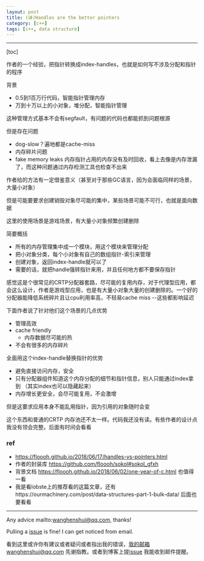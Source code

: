 ```yaml
---
layout: post
title: (译)Handles are the better pointers
category: [c++]
tags: [c++, data structure]
---
```

  

---

[toc]

作者的一个经验，把指针转换成index-handles，也就是如何写不涉及分配和指针的程序



背景

- 0.5到1百万行代码，智能指针管理内存
- 万到十万以上的小对象，堆分配，智能指针管理

这种管理方式基本不会有segfault，有问题的代码也都能抓到问题根源

但是存在问题

- dog-slow？遍地都是cache-miss
- 内存碎片问题
- fake memory leaks 内存指针占用的内存没有及时回收，看上去像是内存泄漏了，而这种问题通过内存检测工具也检查不出来

作者给的方法有一定借鉴意义（甚至对于那些GC语言，因为会面临同样的场景，大量小对象）

但是可能要要求创建销毁对象尽可能的集中，某些场景可能不可行，也就是面向数据

这里的使用场景是游戏场景，有大量小对象频繁创建删除

简要概括

- 所有的内存管理集中成一个模块，用这个模块来管理分配
- 把小对象分类，每个小对象有自己的数组指针-索引来管理
- 创建对象，返回index-handle就可以了
- 需要的话，就把handle强转指针来用，并且任何地方都不要保存指针

感觉这是个很常见的CRTP分配器套路，尽可能的复用内存，对于代理型应用，都会这么设计，作者是游戏型应用，也是有大量小对象大量的创建删除的。一个好的分配器能降低系统碎片且让cpu利用率高，不轻易cache miss --这些都影响延迟

下面作者说了针对他们这个场景的几点优势

- 管理高效
- cache friendly
  - 内存数据尽可能的热
- 不会有很多的内存碎片

全面用这个index-handle替换指针的优势

- 避免直接访问内存，安全
- 只有分配器组件知道这个内存分配的细节和指针信息，别人只能通过index拿到 （其实index也可以隐藏起来）
- 内存增长更安全，会尽可能复用，不会激增

但是这要求应用本身不能乱用指针，因为引用的对象随时会变



这个东西和普通的CRTP 内存池还不太一样。代码我还没有读。有些作者的设计点我没有领会完整。后面有时间会看看



### ref

- https://floooh.github.io/2018/06/17/handles-vs-pointers.html
- 作者的封装库 https://github.com/floooh/sokol#sokol_gfxh
- 背景文档 https://floooh.github.io/2018/06/02/one-year-of-c.html 也值得一看
- 我是看lobste上的推荐看的这篇文章，还有https://ourmachinery.com/post/data-structures-part-1-bulk-data/ 后面也要看看



---

Any advice mailto:wanghenshui@qq.com, thanks! 

Pulling a [issue](https://github.com/wanghenshui/wanghenshui.github.io/issues/new) is fine! I can get noticed from email.

看到这里或许你有建议或者疑问或者指出我的错误，我的邮箱wanghenshui@qq.com 先谢指教。或者到博客上提[issue](https://github.com/wanghenshui/wanghenshui.github.io/issues/new) 我能收到邮件提醒。